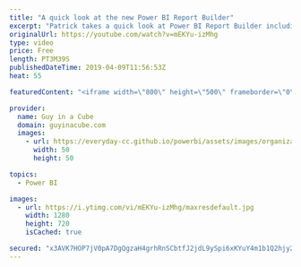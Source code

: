 ```yaml
---
title: "A quick look at the new Power BI Report Builder"
excerpt: "Patrick takes a quick look at Power BI Report Builder including how to get it. This report builder is optimized for the Power BI service. Patrick calls out a few reasons this is the case.  Power BI Paginated Report Builder Now Available https://powerbi.microsoft.com/en-us/blog/power-bi-paginated-report-builder-now-available/"
originalUrl: https://youtube.com/watch?v=mEKYu-izMhg
type: video
price: Free
length: PT3M39S
publishedDateTime: 2019-04-09T11:56:53Z
heat: 55

featuredContent: "<iframe width=\"800\" height=\"500\" frameborder=\"0\" src=\"https://www.youtube.com/embed/mEKYu-izMhg\" allow=\"accelerometer; autoplay; encrypted-media; gyroscope; picture-in-picture\" allowfullscreen></iframe>"

provider:
  name: Guy in a Cube
  domain: guyinacube.com
  images:
    - url: https://everyday-cc.github.io/powerbi/assets/images/organizations/guyinacube.com-50x50.jpg
      width: 50
      height: 50

topics:
  - Power BI

images:
  - url: https://i.ytimg.com/vi/mEKYu-izMhg/maxresdefault.jpg
    width: 1280
    height: 720
    isCached: true

secured: "x3AVK7HOP7jV0pA7DgQgzaH4grhRnSCbtfJ2jdL9ySpi6xKYuY4m1b1Q2hjy2jg12YYHw8ysmufqBeZb0dFE2tUaX3JHjZIHynaQhL+NBI1sio9ffSeVDQQXIFxRNDm+KpcgZLesxf4aXWES1+u23q3mK1rVmUb9HS48OZNCvKDJVBAMlrrQyVP6VpMnzaSB6ePu5fVVrESY+Fhr77DBYTenTCtqS65MvoG49pJP8mtUkSUaGGjQ79IzGVwj7oEnjpuJ/0QIFMazoivlLnr3HqqADmPPYXX8kLDlOBWBRH8fU7GtKvDMNOYL/tKbQJXWmnGnDubdokaaLzYlAHch5TrrT3kG7P8CVIqL5VJY0kHGPBAW+inmOzioiu3hWwwITisuwgD2nDq3/BJn0hsYXDBXv2tBjMQ7Pm7PL8StMgM=;9fCcH7x954X6/Pl3P1wg6w=="
---
```


